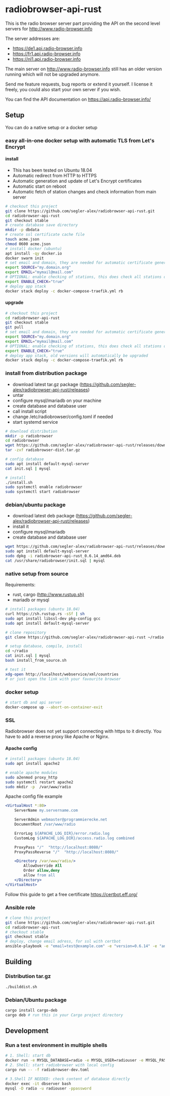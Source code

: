 # radiobrowser-api-rust

This is the radio browser server part providing the API on the second level servers for <http://www.radio-browser.info>

The server addresses are:

* <https://de1.api.radio-browser.info>
* <https://fr1.api.radio-browser.info>
* <https://nl1.api.radio-browser.info>

The main server on <http://www.radio-browser.info> still has an older version running which will not be upgraded anymore.

Send me feature requests, bug reports or extend it yourself. I license it freely, you could also start your own server if you wish.

You can find the API documentation on <https://api.radio-browser.info/>

## Setup

You can do a native setup or a docker setup

### easy all-in-one docker setup with automatic TLS from Let's Encrypt

#### install

* This has been tested on Ubuntu 18.04
* Automatic redirect from HTTP to HTTPS
* Automatic generation and update of Let's Encrypt certificates
* Automatic start on reboot
* Automatic fetch of station changes and check information from main server

```bash
# checkout this project
git clone https://github.com/segler-alex/radiobrowser-api-rust.git
cd radiobrowser-api-rust
git checkout stable
# create database save directory
mkdir -p dbdata
# create ssl certificate cache file
touch acme.json
chmod 0600 acme.json
# install docker (ubuntu)
apt install -qy docker.io
docker swarm init
# set email and domain, they are needed for automatic certificate generation and for the reverse proxy that is included in the package
export SOURCE="my.domain.org"
export EMAIL="mymail@mail.com"
# OPTIONAL: enable checking of stations, this does check all stations once every 24 hours
export ENABLE_CHECK="true"
# deploy app stack
docker stack deploy -c docker-compose-traefik.yml rb
```

#### upgrade

```bash
# checkout this project
cd radiobrowser-api-rust
git checkout stable
git pull
# set email and domain, they are needed for automatic certificate generation and for the reverse proxy that is included in the package
export SOURCE="my.domain.org"
export EMAIL="mymail@mail.com"
# OPTIONAL: enable checking of stations, this does check all stations once every 24 hours
export ENABLE_CHECK="true"
# deploy app stack, old versions will automatically be upgraded
docker stack deploy -c docker-compose-traefik.yml rb
```

### install from distribution package

* download latest tar.gz package (<https://github.com/segler-alex/radiobrowser-api-rust/releases>)
* untar
* configure mysql/mariadb on your machine
* create database and database user
* call install script
* change /etc/radiobrowser/config.toml if needed
* start systemd service

```bash
# download distribution
mkdir -p radiobrowser
cd radiobrowser
wget https://github.com/segler-alex/radiobrowser-api-rust/releases/download/0.6.14/radiobrowser-dist.tar.gz
tar -zxf radiobrowser-dist.tar.gz

# config database
sudo apt install default-mysql-server
cat init.sql | mysql

# install
./install.sh
sudo systemctl enable radiobrowser
sudo systemctl start radiobrowser
```

### debian/ubuntu package

* download latest deb package (<https://github.com/segler-alex/radiobrowser-api-rust/releases>)
* install it
* configure mysql/mariadb
* create database and database user

```bash
wget https://github.com/segler-alex/radiobrowser-api-rust/releases/download/0.6.14/radiobrowser-api-rust_0.6.14_amd64.deb
sudo apt install default-mysql-server
sudo dpkg -i radiobrowser-api-rust_0.6.14_amd64.deb
cat /usr/share/radiobrowser/init.sql | mysql
```

### native setup from source

Requirements:

* rust, cargo (<http://www.rustup.sh)>
* mariadb or mysql

```bash
# install packages (ubuntu 18.04)
curl https://sh.rustup.rs -sSf | sh
sudo apt install libssl-dev pkg-config gcc
sudo apt install default-mysql-server
```

```bash
# clone repository
git clone https://github.com/segler-alex/radiobrowser-api-rust ~/radio

# setup database, compile, install
cd ~/radio
cat init.sql | mysql
bash install_from_source.sh

# test it
xdg-open http://localhost/webservice/xml/countries
# or just open the link with your favourite browser
```

### docker setup

```bash
# start db and api server
docker-compose up --abort-on-container-exit
```

### SSL

Radiobrowser does not yet support connecting with https to it directly. You have to add a reverse proxy like Apache or Nginx.

#### Apache config

```bash
# install packages (ubuntu 18.04)
sudo apt install apache2

# enable apache modules
sudo a2enmod proxy_http
sudo systemctl restart apache2
sudo mkdir -p  /var/www/radio
```

Apache config file example

```apache
<VirtualHost *:80>
    ServerName my.servername.com

    ServerAdmin webmaster@programmierecke.net
    DocumentRoot /var/www/radio

    ErrorLog ${APACHE_LOG_DIR}/error.radio.log
    CustomLog ${APACHE_LOG_DIR}/access.radio.log combined

    ProxyPass "/"  "http://localhost:8080/"
    ProxyPassReverse "/"  "http://localhost:8080/"

    <Directory /var/www/radio/>
        AllowOverride All
        Order allow,deny
        allow from all
    </Directory>
</VirtualHost>
```

Follow this guide to get a free certificate
<https://certbot.eff.org/>

### Ansible role

```bash
# clone this project
git clone https://github.com/segler-alex/radiobrowser-api-rust.git
cd radiobrowser-api-rust
# checkout stable
git checkout stable
# deploy, change email adress, for ssl with certbot
ansible-playbook -e "email=test@example.com" -e "version=0.6.14" -e "ansible_python_interpreter=auto" -i "test.example.com,test2.example.com" ansible/playbook.yml
```

## Building

### Distribution tar.gz

```bash
./builddist.sh
```

### Debian/Ubuntu package

```bash
cargo install cargo-deb
cargo deb # run this in your Cargo project directory
```

## Development

### Run a test environment in multiple shells

```bash
# 1. Shell: start db
docker run -e MYSQL_DATABASE=radio -e MYSQL_USER=radiouser -e MYSQL_PASSWORD=password -e MYSQL_RANDOM_ROOT_PASSWORD=true -p 3306:3306 --rm --name dbserver mariadb --character-set-server=utf8mb4 --collation-server=utf8mb4_unicode_ci
# 2. Shell: start radiobrowser with local config
cargo run -- -f radiobrowser-dev.toml

# 3.Shell IF NEEDED: check content of database directly
docker exec -it dbserver bash
mysql -D radio -u radiouser -ppassword
```